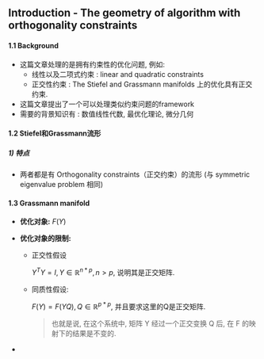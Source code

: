 ## Introduction - The geometry of algorithm with orthogonality constraints

#### 1.1 Background

- 这篇文章处理的是拥有约束性的优化问题, 例如:
  - 线性以及二项式约束 : linear and quadratic constraints
  - 正交性约束 : The Stiefel and Grassmann manifolds 上的优化具有正交约束.
- 这篇文章提出了一个可以处理类似约束问题的framework
- 需要的背景知识有 : 数值线性代数, 最优化理论, 微分几何



#### 1.2 Stiefel和Grassmann流形

##### 1) 特点

- 两者都是有 Orthogonality constraints（正交约束）的流形 (与 symmetric eigenvalue problem 相同)



#### 1.3 Grassmann manifold

- **优化对象:** $F(Y)$

- **优化对象的限制:**

  - 正交性假设

    $Y^TY=I,Y\in \mathbb{R}^{n*p}, n>p$, 说明其是正交矩阵. 

  - 同质性假设:

    $F (Y ) = F (Y Q), Q\in \mathbb{R}^{p*p}$, 并且要求这里的Q是正交矩阵. 

    > 也就是说, 在这个系统中, 矩阵 Y 经过一个正交变换 Q 后, 在 F 的映射下的结果是不变的.

- ​